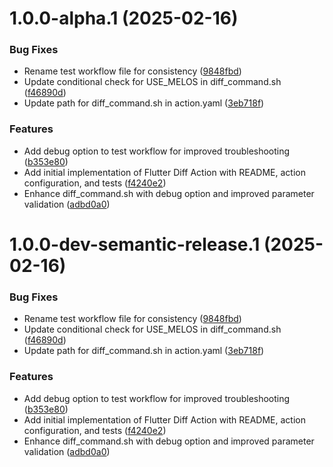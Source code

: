 # 1.0.0-alpha.1 (2025-02-16)


### Bug Fixes

* Rename test workflow file for consistency ([9848fbd](https://github.com/ProjectAJ14/flutter_diff_action/commit/9848fbd5b7a824448032fb9c8e714f5c42c14d43))
* Update conditional check for USE_MELOS in diff_command.sh ([f46890d](https://github.com/ProjectAJ14/flutter_diff_action/commit/f46890d2b2a9dce702ed14c332f7a625dc04fa60))
* Update path for diff_command.sh in action.yaml ([3eb718f](https://github.com/ProjectAJ14/flutter_diff_action/commit/3eb718f1f779ad68186c3417a461916056f775f8))


### Features

* Add debug option to test workflow for improved troubleshooting ([b353e80](https://github.com/ProjectAJ14/flutter_diff_action/commit/b353e80c17377818e3b754cf3e4b3e65ca6b0e5b))
* Add initial implementation of Flutter Diff Action with README, action configuration, and tests ([f4240e2](https://github.com/ProjectAJ14/flutter_diff_action/commit/f4240e2932aa0c961f489b7444108bfbfac56dc0))
* Enhance diff_command.sh with debug option and improved parameter validation ([adbd0a0](https://github.com/ProjectAJ14/flutter_diff_action/commit/adbd0a014b8792a29f980f87927410f5b5384559))

# 1.0.0-dev-semantic-release.1 (2025-02-16)


### Bug Fixes

* Rename test workflow file for consistency ([9848fbd](https://github.com/ProjectAJ14/flutter_diff_action/commit/9848fbd5b7a824448032fb9c8e714f5c42c14d43))
* Update conditional check for USE_MELOS in diff_command.sh ([f46890d](https://github.com/ProjectAJ14/flutter_diff_action/commit/f46890d2b2a9dce702ed14c332f7a625dc04fa60))
* Update path for diff_command.sh in action.yaml ([3eb718f](https://github.com/ProjectAJ14/flutter_diff_action/commit/3eb718f1f779ad68186c3417a461916056f775f8))


### Features

* Add debug option to test workflow for improved troubleshooting ([b353e80](https://github.com/ProjectAJ14/flutter_diff_action/commit/b353e80c17377818e3b754cf3e4b3e65ca6b0e5b))
* Add initial implementation of Flutter Diff Action with README, action configuration, and tests ([f4240e2](https://github.com/ProjectAJ14/flutter_diff_action/commit/f4240e2932aa0c961f489b7444108bfbfac56dc0))
* Enhance diff_command.sh with debug option and improved parameter validation ([adbd0a0](https://github.com/ProjectAJ14/flutter_diff_action/commit/adbd0a014b8792a29f980f87927410f5b5384559))
